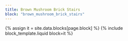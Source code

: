 ```yaml
---
title: Brown Mushroom Brick Stairs
block: "brown_mushroom_brick_stairs"
---
```


{% assign it = site.data.blocks[page.block] %}
{% include block_template.liquid block=it %}

